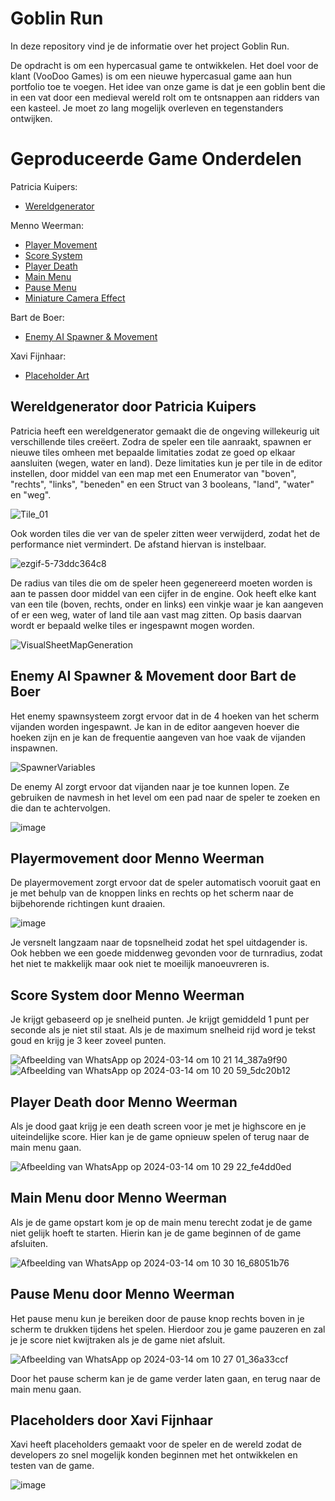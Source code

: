 # Goblin Run

In deze repository vind je de informatie over het project Goblin Run.

De opdracht is om een hypercasual game te ontwikkelen. Het doel voor de klant (VooDoo Games) is om een nieuwe hypercasual game aan hun portfolio toe te voegen.
Het idee van onze game is dat je een goblin bent die in een vat door een medieval wereld rolt om te ontsnappen aan ridders van een kasteel. Je moet zo lang mogelijk overleven en tegenstanders ontwijken.

# Geproduceerde Game Onderdelen

Patricia Kuipers:
  * [Wereldgenerator](https://github.com/mennoweerman/ExamenGoblinRun/tree/develop/GoblinRun/Content/Features/TileSpawner)
    
Menno Weerman:
  * [Player Movement](https://github.com/mennoweerman/ExamenGoblinRun/tree/feature/Menno/PlayerMovement)
  * [Score System](https://github.com/mennoweerman/ExamenGoblinRun/tree/feature/Menno/ScoreSystem)
  * [Player Death](https://github.com/mennoweerman/ExamenGoblinRun/tree/feature/Menno/PlayerDeath)
  * [Main Menu](https://github.com/mennoweerman/ExamenGoblinRun/tree/feature/Menno/UI/MainMenu)
  * [Pause Menu](https://github.com/mennoweerman/ExamenGoblinRun/tree/feature/Menno/UI/PauseMenu)
  * [Miniature Camera Effect](https://github.com/mennoweerman/ExamenGoblinRun/tree/feature/Menno/VFX/MiniatureEffect)

Bart de Boer:
  * [Enemy AI Spawner & Movement](https://github.com/mennoweerman/ExamenGoblinRun/tree/feature/Bart/EnemySpawner/GoblinRun/Content/Blueprints)

Xavi Fijnhaar:
  * [Placeholder Art](https://github.com/mennoweerman/ExamenGoblinRun/tree/develop/GoblinRun/Content/Art/Placeholders)

## Wereldgenerator door Patricia Kuipers

Patricia heeft een wereldgenerator gemaakt die de ongeving willekeurig uit verschillende tiles creëert. Zodra de speler een tile aanraakt, spawnen er nieuwe tiles omheen met bepaalde limitaties zodat ze goed op elkaar aansluiten (wegen, water en land). Deze limitaties kun je per tile in de editor instellen, door middel van een map met een Enumerator van "boven", "rechts", "links", "beneden" en een Struct van 3 booleans, "land", "water" en "weg".

![Tile_01](https://github.com/mennoweerman/ExamenGoblinRun/assets/54790202/5b921e7a-d8f1-49f4-b552-92830975bb31)

Ook worden tiles die ver van de speler zitten weer verwijderd, zodat het de performance niet vermindert. De afstand hiervan is instelbaar.

![ezgif-5-73ddc364c8](https://github.com/mennoweerman/ExamenGoblinRun/assets/54790202/2175bbe4-ec23-43a6-bb06-98921f04f4d2)

De radius van tiles die om de speler heen gegenereerd moeten worden is aan te passen door middel van een cijfer in de engine. Ook heeft elke kant van een tile (boven, rechts, onder en links) een vinkje waar je kan aangeven of er een weg, water of land tile aan vast mag zitten. Op basis daarvan wordt er bepaald welke tiles er ingespawnt mogen worden.

![VisualSheetMapGeneration](https://github.com/mennoweerman/ExamenGoblinRun/assets/54790202/b49048cc-c0e5-4f1e-ac07-dc7679c3be2f)

## Enemy AI Spawner & Movement door Bart de Boer

Het enemy spawnsysteem zorgt ervoor dat in de 4 hoeken van het scherm vijanden worden ingespawnt.
Je kan in de editor aangeven hoever die hoeken zijn en je kan de frequentie aangeven van hoe vaak de vijanden inspawnen.

![SpawnerVariables](https://github.com/mennoweerman/ExamenGoblinRun/assets/54790202/bf197041-4f77-40c9-9313-72082e3a497c)

De enemy AI zorgt ervoor dat vijanden naar je toe kunnen lopen. Ze gebruiken de navmesh in het level om een pad naar de speler
te zoeken en die dan te achtervolgen.

![image](https://github.com/mennoweerman/ExamenGoblinRun/assets/54790202/818a6e31-7f83-4def-929f-45890a6dace9)

## Playermovement door Menno Weerman

De playermovement zorgt ervoor dat de speler automatisch vooruit gaat en je met behulp van de knoppen links en rechts op het scherm naar de bijbehorende richtingen kunt draaien. 

![image](https://github.com/mennoweerman/ExamenGoblinRun/assets/54790202/b752cdfb-65ca-4637-839b-90a77fca538e)

Je versnelt langzaam naar de topsnelheid zodat het spel uitdagender is. Ook hebben we een goede middenweg gevonden voor de turnradius, zodat het niet te makkelijk maar ook niet te moeilijk manoeuvreren is.

## Score System door Menno Weerman

Je krijgt gebaseerd op je snelheid punten. Je krijgt gemiddeld 1 punt per seconde als je niet stil staat. Als je de maximum snelheid rijd word je tekst goud en krijg je 3 keer zoveel punten. 

![Afbeelding van WhatsApp op 2024-03-14 om 10 21 14_387a9f90](https://github.com/mennoweerman/ExamenGoblinRun/assets/70953228/eef0f5d2-c61b-4ec8-a038-13cb09c6b407)
![Afbeelding van WhatsApp op 2024-03-14 om 10 20 59_5dc20b12](https://github.com/mennoweerman/ExamenGoblinRun/assets/70953228/41f0d89d-54bc-41a9-95f8-efb9957867f5)

## Player Death door Menno Weerman

Als je dood gaat krijg je een death screen voor je met je highscore en je uiteindelijke score. Hier kan je de game opnieuw spelen of terug naar de main menu gaan.

![Afbeelding van WhatsApp op 2024-03-14 om 10 29 22_fe4dd0ed](https://github.com/mennoweerman/ExamenGoblinRun/assets/70953228/91e3bd64-ecdc-4363-915b-ca830ba69a60)

## Main Menu door Menno Weerman

Als je de game opstart kom je op de main menu terecht zodat je de game niet gelijk hoeft te starten. Hierin kan je de game beginnen of de game afsluiten. 

![Afbeelding van WhatsApp op 2024-03-14 om 10 30 16_68051b76](https://github.com/mennoweerman/ExamenGoblinRun/assets/70953228/a2914477-3b21-4989-a5e2-2c5547d5859f)

## Pause Menu door Menno Weerman

Het pause menu kun je bereiken door de pause knop rechts boven in je scherm te drukken tijdens het spelen. Hierdoor zou je game pauzeren en zal je je score niet kwijtraken als je de game niet afsluit.

![Afbeelding van WhatsApp op 2024-03-14 om 10 27 01_36a33ccf](https://github.com/mennoweerman/ExamenGoblinRun/assets/70953228/eeb660bc-5c52-4d9c-a697-0b56f254daa9)

Door het pause scherm kan je de game verder laten gaan, en terug naar de main menu gaan.

## Placeholders door Xavi Fijnhaar

Xavi heeft placeholders gemaakt voor de speler en de wereld zodat de developers zo snel mogelijk konden beginnen met het ontwikkelen en testen van de game.

![image](https://github.com/mennoweerman/ExamenGoblinRun/assets/54790202/46b8a3fa-8a18-48b6-84d0-7390dc2c6b2d)




